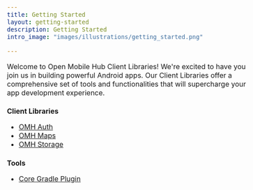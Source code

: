 ```yaml
---
title: Getting Started
layout: getting-started
description: Getting Started
intro_image: "images/illustrations/getting_started.png"

---
```


<style>
    .intro-image {
        width: 123%;
    }
    /* Add CSS for consistent font size */
    body {
        font-size: 16px;
    }
    h1, h2, h3, h4, h5, h6 {
        font-size: 1em;
    }
    p, ul {
        font-size: 1em;
    }
</style>

Welcome to Open Mobile Hub Client Libraries! We're excited to have you join us in building powerful Android apps. Our Client Libraries offer a comprehensive set of tools and functionalities that will supercharge your app development experience. 


# Client Libraries

* [OMH Auth](https://github.com/openmobilehub/omh-auth)
* [OMH Maps](https://github.com/openmobilehub/omh-maps)
* [OMH Storage](https://github.com/openmobilehub/omh-storage)

# Tools

* [Core Gradle Plugin](https://github.com/openmobilehub/core-plugin)